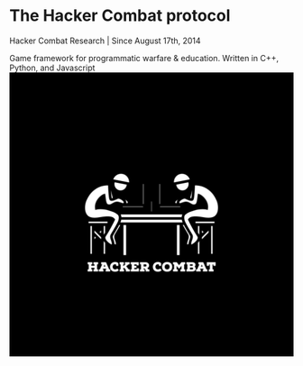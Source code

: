 # The Hacker Combat protocol
Hacker Combat Research | Since August 17th, 2014

Game framework for programmatic warfare & education. Written in C++, Python, and Javascript
<img src="./images/logo.png" />